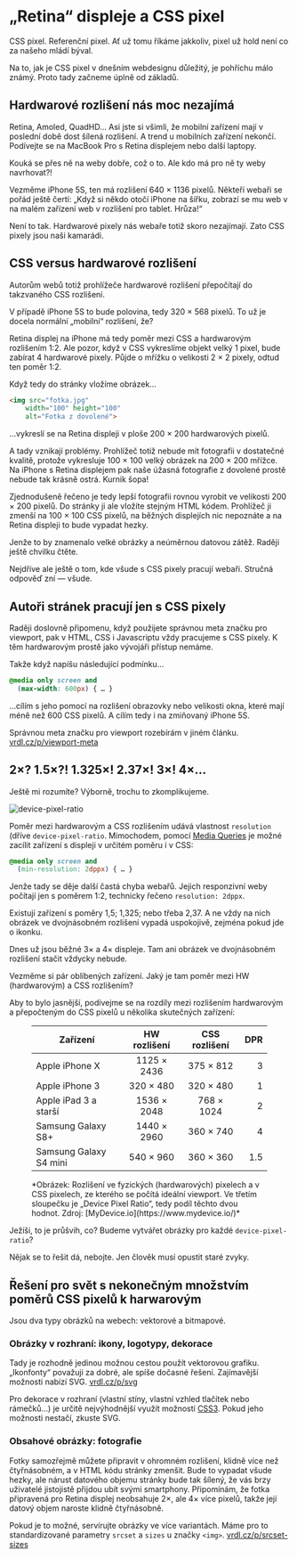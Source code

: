 # „Retina“ displeje a CSS pixel

CSS pixel. Referenční pixel. Ať už tomu říkáme jakkoliv, pixel už hold není co za našeho mládí býval.

Na to, jak je CSS pixel v dnešním webdesignu důležitý, je pohříchu málo známý. Proto tady začneme úplně od základů.

## Hardwarové rozlišení nás moc nezajímá

Retina, Amoled, QuadHD… Asi jste si všimli, že mobilní zařízení mají v poslední době dost šílená rozlišení. A trend u mobilních zařízení nekončí. Podívejte se na MacBook Pro s Retina displejem nebo další laptopy.

Kouká se přes ně na weby dobře, což o to. Ale kdo má pro ně ty weby navrhovat?!

Vezměme iPhone 5S, ten má rozlišení 640 × 1136 pixelů. Někteří webaři se pořád ještě čertí: „Když si někdo otočí iPhone na šířku, zobrazí se mu web v na malém zařízení web v rozlišení pro tablet. Hrůza!“

Není to tak. Hardwarové pixely nás webaře totiž skoro nezajímají. Zato CSS pixely jsou naši kamarádi. 

## CSS versus hardwarové rozlišení

Autorům webů totiž prohlížeče hardwarové rozlišení přepočítají do takzvaného CSS rozlišení.

V případě iPhone 5S to bude polovina, tedy 320 × 568 pixelů. To už je docela normální „mobilní“ rozlišení, že?

Retina displej na iPhone má tedy poměr mezi CSS a hardwarovým rozlišením 1:2. Ale pozor, když v CSS vykreslíme objekt velký 1 pixel, bude zabírat 4 hardwarové pixely. Půjde o mřížku o velikosti 2 × 2 pixely, odtud ten poměr 1:2.

Když tedy do stránky vložíme obrázek…

```html
<img src="fotka.jpg"
    width="100" height="100"
    alt="Fotka z dovolené">
```

…vykreslí se na Retina displeji v ploše 200 × 200 hardwarových pixelů.

A tady vznikají problémy. Prohlížeč totiž nebude mít fotografii v dostatečné kvalitě, protože vykresluje 100 × 100 velký obrázek na 200 × 200 mřížce. Na iPhone s Retina displejem pak naše úžasná fotografie z dovolené prostě nebude tak krásně ostrá. Kurnik šopa!

Zjednodušeně řečeno je tedy lepší fotografii rovnou vyrobit ve velikosti 200 × 200 pixelů. Do stránky ji ale vložíte stejným HTML kódem. Prohlížeč ji zmenší na 100 × 100 CSS pixelů, na běžných displejích nic nepoznáte a na Retina displeji to bude vypadat hezky.

Jenže to by znamenalo velké obrázky a neúměrnou datovou zátěž. Raději ještě chvilku čtěte.

Nejdříve ale ještě o tom, kde všude s CSS pixely pracují webaři. Stručná odpověď zní — všude.

## Autoři stránek pracují jen s CSS pixely

Raději doslovně připomenu, když použijete správnou meta značku pro viewport, pak v HTML, CSS i Javascriptu vždy pracujeme s CSS pixely. K těm hardwarovým prostě jako vývojáři přístup nemáme. 

Takže když napíšu následující podmínku…

```css
@media only screen and 
  (max-width: 600px) { … }
```

…cílím s jeho pomocí na rozlišení obrazovky nebo velikosti okna, které mají méně než 600 CSS pixelů. A cílím tedy i na zmiňovaný iPhone 5S.

Správnou meta značku pro viewport rozebírám v jiném článku. [vrdl.cz/p/viewport-meta](https://www.vzhurudolu.cz/prirucka/viewport-meta)

## 2×? 1.5×?! 1.325×! 2.37×! 3×! 4×…

Ještě mi rozumíte? Výborně, trochu to zkomplikujeme.

![device-pixel-ratio](dist/images/original/device-pixel-ratio.png)

Poměr mezi hardwarovým a CSS rozlišením udává vlastnost `resolution` (dříve `device-pixel-ratio`. Mimochodem, pomocí [Media Queries](css3-media-queries.md) je možné zacílit zařízení s displeji v určitém poměru i v CSS:

```css
@media only screen and 
  (min-resolution: 2dppx) { … }
```

Jenže tady se děje další častá chyba webařů. Jejich responzivní weby počítají jen s poměrem 1:2, technicky řečeno `resolution: 2dppx`.

Existují zařízení s poměry 1,5; 1,325; nebo třeba 2,37. A ne vždy na nich obrázek ve dvojnásobném rozlišení vypadá uspokojivě, zejména pokud jde o ikonku.

Dnes už jsou běžné 3× a 4× displeje. Tam ani obrázek ve dvojnásobném rozlišení stačit vždycky nebude.

Vezměme si pár oblíbených zařízení. Jaký je tam poměr mezi HW (hardwarovým) a CSS rozlišením?

Aby to bylo jasnější, podívejme se na rozdíly mezi rozlišením hardwarovým a přepočteným do CSS pixelů u několika skutečných zařízení:

<figure markdown="1">
<div class="rwd-scrollable" markdown="1">

| Zařízení                   | HW rozlišení  |  CSS rozlišení    | DPR |
|----------------------------|:-------------:|:-----------------:|----:|
| Apple iPhone X             | 1125 × 2436   | 375 × 812         |  3  |
| Apple iPhone 3             |  320 × 480    | 320 × 480         |  1  |
| Apple iPad 3 a starší      | 1536 × 2048   | 768 × 1024        |  2  |
| Samsung Galaxy S8+         | 1440 × 2960   | 360 × 740         |  4  |
| Samsung Galaxy S4 mini     | 540 × 960     | 360 × 360         | 1.5 |

</div>
<figcaption markdown="1">
*Obrázek: Rozlišení ve fyzických (hardwarových) pixelech a v CSS pixelech, ze kterého se počítá ideální viewport. Ve třetím sloupečku je „Device Pixel Ratio“, tedy podíl těchto dvou hodnot. Zdroj: [MyDevice.io](https://www.mydevice.io/)*
</figcaption>
</figure>

Ježíši, to je průšvih, co? Budeme vytvářet obrázky pro každé `device-pixel-ratio`?

Nějak se to řešit dá, nebojte. Jen člověk musí opustit staré zvyky.

<div class="web-only" markdown="1">

## Řešení pro svět s nekonečným množstvím poměrů CSS pixelů k harwarovým

Jsou dva typy obrázků na webech: vektorové a bitmapové.  

### Obrázky v rozhraní: ikony, logotypy, dekorace

Tady je rozhodně jedinou možnou cestou použít vektorovou grafiku. „Ikonfonty“ považuji za dobré, ale spíše dočasné řešení. Zajímavější možnosti nabízí SVG. [vrdl.cz/p/svg](https://www.vzhurudolu.cz/prirucka/svg) 

Pro dekorace v rozhraní (vlastní stíny, vlastní vzhled tlačítek nebo rámečků…) je určitě nejvýhodnější využít možností [CSS3](css3.md). Pokud jeho možnosti nestačí, zkuste SVG.

### Obsahové obrázky: fotografie

Fotky samozřejmě můžete připravit v ohromném rozlišení, klidně více než čtyřnásobném, a v HTML kódu stránky zmenšit. Bude to vypadat všude hezky, ale nárust datového objemu stránky bude tak šílený, že vás brzy uživatelé jistojistě přijdou ubít svými smartphony. Připomínám, že fotka připravená pro Retina displej neobsahuje 2×, ale 4× více pixelů, takže její datový objem naroste klidně čtyřnásobně.

Pokud je to možné, servírujte obrázky ve více variantách. Máme pro to standardizované parametry `srcset` a `sizes` u značky `<img>`. [vrdl.cz/p/srcset-sizes](https://www.vzhurudolu.cz/prirucka/srcset-sizes)
  
</div>



